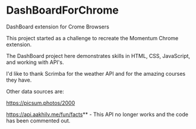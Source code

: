 # DashBoardForChrome
DashBoard extension for Crome Browsers

This project started as a challenge to recreate the Momentum Chrome extension.

The DashBoard project here demonstrates skills in HTML, CSS, JavaScript, and working with API's.

I'd like to thank Scrimba for the weather API and for the amazing courses they have.

Other data sources are: 

  https://picsum.photos/2000
  
  https://api.aakhilv.me/fun/facts** - This API no longer works and the code has been commented out.
